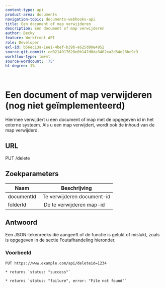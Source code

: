 ```yaml
---
content-type: api
product-area: documents
navigation-topic: documents-webhooks-api
title: Een document of map verwijderen
description: Een document of map verwijderen
author: Becky
feature: Workfront API
role: Developer
exl-id: b56ec13a-1ee1-4bef-b39b-e625d00e4952
source-git-commit: cd0214917620e0b147d0da3402ea2d34e28bc9c3
workflow-type: tm+mt
source-wordcount: '75'
ht-degree: 1%

---
```



# Een document of map verwijderen (nog niet geïmplementeerd)

Hiermee verwijdert u een document of map met de opgegeven id in het externe systeem. Als u een map verwijdert, wordt ook de inhoud van de map verwijderd.

## URL

PUT /delete

## Zoekparameters

| Naam  | Beschrijving |
|---|---|
| documentId  | Te verwijderen document-id |
| folderId  |  De te verwijderen map-id |



## Antwoord

Een JSON-tekenreeks die aangeeft of de functie is gelukt of mislukt, zoals is opgegeven in de sectie Foutafhandeling hieronder.

### Voorbeeld

```
PUT https://www.example.com/api/deleteid=1234

* returns `status: "success"`

* returns `status: "failure", error: "File not found"`
```
